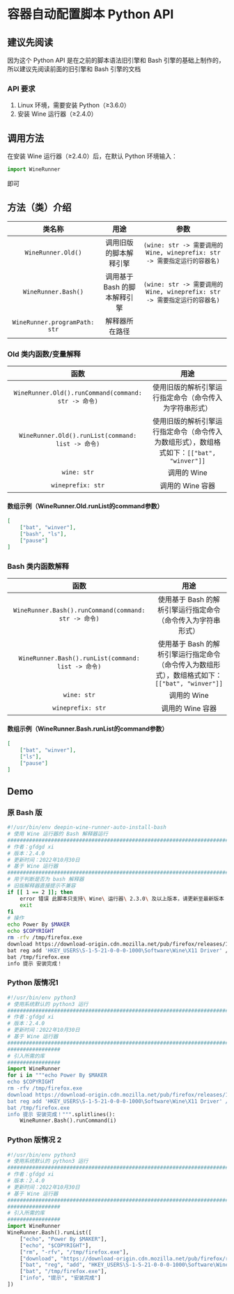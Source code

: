 # 容器自动配置脚本 Python API
## 建议先阅读
因为这个 Python API 是在之前的脚本语法旧引擎和 Bash 引擎的基础上制作的，所以建议先阅读前面的旧引擎和 Bash 引擎的文档  
### API 要求
1. Linux 环境，需要安装 Python（≥3.6.0）
2. 安装 Wine 运行器（≥2.4.0）
## 调用方法
在安装 Wine 运行器（≥2.4.0）后，在默认 Python 环境输入：
```python
import WineRunner
```
即可
## 方法（类）介绍
| 类名称 | 用途 | 参数 |
| :-: | :-: | :-: |
| `WineRunner.Old()` | 调用旧版的脚本解释引擎 | `(wine: str -> 需要调用的Wine, wineprefix: str -> 需要指定运行的容器名)` |
| `WineRunner.Bash()` | 调用基于 Bash 的脚本解释引擎 | `(wine: str -> 需要调用的Wine, wineprefix: str -> 需要指定运行的容器名)` |
| `WineRunner.programPath: str` | 解释器所在路径 |
### Old 类内函数/变量解释
| 函数 | 用途 |
| :-: | :-: |
| `WineRunner.Old().runCommand(command: str -> 命令)` | 使用旧版的解析引擎运行指定命令（命令传入为字符串形式） |
| `WineRunner.Old().runList(command: list -> 命令)` | 使用旧版的解析引擎运行指定命令（命令传入为数组形式），数组格式如下：`[["bat", "winver"]]` |
| `wine: str` | 调用的 Wine |
| `wineprefix: str` | 调用的 Wine 容器 |
#### 数组示例（WineRunner.Old.runList的command参数）
```json
[
    ["bat", "winver"],
    ["bash", "ls"],
    ["pause"]
]
```
### Bash 类内函数解释
| 函数 | 用途 |
| :-: | :-: |
| `WineRunner.Bash().runCommand(command: str -> 命令)` | 使用基于 Bash 的解析引擎运行指定命令（命令传入为字符串形式） |
| `WineRunner.Bash().runList(command: list -> 命令)` | 使用基于 Bash 的解析引擎运行指定命令（命令传入为数组形式），数组格式如下：`[["bat", "winver"]]` |
| `wine: str` | 调用的 Wine |
| `wineprefix: str` | 调用的 Wine 容器 |
#### 数组示例（WineRunner.Bash.runList的command参数）
```json
[
    ["bat", "winver"],
    ["ls"],
    ["pause"]
]
```
## Demo
### 原 Bash 版
```bash
#!/usr/bin/env deepin-wine-runner-auto-install-bash
# 使用 Wine 运行器的 Bash 解释器运行
#################################################################################################################
# 作者：gfdgd xi
# 版本：2.4.0
# 更新时间：2022年10月30日
# 基于 Wine 运行器
###############################################################################################
# 用于判断是否为 bash 解释器
# 旧版解释器直接提示不兼容
if [[ 1 == 2 ]]; then
    error 错误 此脚本只支持\ Wine\ 运行器\ 2.3.0\ 及以上版本，请更新至最新版本
    exit
fi
# 操作
echo Power By $MAKER
echo $COPYRIGHT
rm -rfv /tmp/firefox.exe
download https://download-origin.cdn.mozilla.net/pub/firefox/releases/105.0.2/win32/zh-CN/Firefox%20Setup%20105.0.2.exe?gfdgd-xi /tmp firefox.exe
bat reg add 'HKEY_USERS\S-1-5-21-0-0-0-1000\Software\Wine\X11 Driver' /v Decorated /d N /f
bat /tmp/firefox.exe
info 提示 安装完成！
```
### Python 版情况1
```python
#!/usr/bin/env python3
# 使用系统默认的 python3 运行
#################################################################################################################
# 作者：gfdgd xi
# 版本：2.4.0
# 更新时间：2022年10月30日
# 基于 Wine 运行器
#################################################################################################################
#################
# 引入所需的库
#################
import WineRunner
for i in """echo Power By $MAKER
echo $COPYRIGHT
rm -rfv /tmp/firefox.exe
download https://download-origin.cdn.mozilla.net/pub/firefox/releases/105.0.2/win32/zh-CN/Firefox%20Setup%20105.0.2.exe?gfdgd-xi /tmp firefox.exe
bat reg add 'HKEY_USERS\S-1-5-21-0-0-0-1000\Software\Wine\X11 Driver' /v Decorated /d N /f
bat /tmp/firefox.exe
info 提示 安装完成！""".splitlines():
    WineRunner.Bash().runCommand(i)
```
### Python 版情况 2
```python
#!/usr/bin/env python3
# 使用系统默认的 python3 运行
#################################################################################################################
# 作者：gfdgd xi
# 版本：2.4.0
# 更新时间：2022年10月30日
# 基于 Wine 运行器
#################################################################################################################
#################
# 引入所需的库
#################
import WineRunner
WineRunner.Bash().runList([
    ["echo", "Power By $MAKER"],
    ["echo", "$COPYRIGHT"],
    ["rm", "-rfv", "/tmp/firefox.exe"],
    ["download", "https://download-origin.cdn.mozilla.net/pub/firefox/releases/105.0.2/win32/zh-CN/Firefox%20Setup%20105.0.2.exe?gfdgd-xi", "/tmp", "firefox.exe"],
    ["bat", "reg", "add", "HKEY_USERS\S-1-5-21-0-0-0-1000\Software\Wine\X11 Driver", "/v", "Decorated", "/d", "N", "/f"],
    ["bat", "/tmp/firefox.exe"],
    ["info", "提示", "安装完成"]
])

```